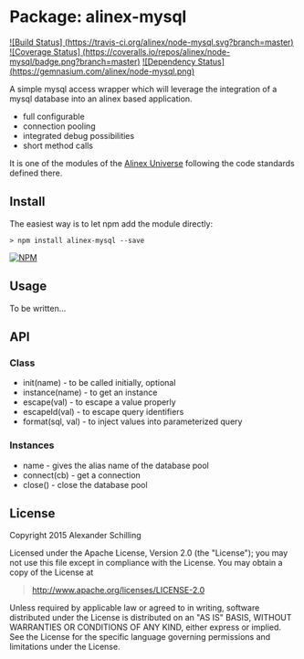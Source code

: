 Package: alinex-mysql
=================================================

[![Build Status] (https://travis-ci.org/alinex/node-mysql.svg?branch=master)](https://travis-ci.org/alinex/node-mysql)
[![Coverage Status] (https://coveralls.io/repos/alinex/node-mysql/badge.png?branch=master)](https://coveralls.io/r/alinex/node-mysql?branch=master)
[![Dependency Status] (https://gemnasium.com/alinex/node-mysql.png)](https://gemnasium.com/alinex/node-mysql)

A simple mysql access wrapper which will leverage the integration of a mysql
database into an alinex based application.

- full configurable
- connection pooling
- integrated debug possibilities
- short method calls

It is one of the modules of the [Alinex Universe](http://alinex.github.io/node-alinex)
following the code standards defined there.


Install
-------------------------------------------------

The easiest way is to let npm add the module directly:

    > npm install alinex-mysql --save

[![NPM](https://nodei.co/npm/alinex-mysql.png?downloads=true&stars=true)](https://nodei.co/npm/alinex-mysql/)


Usage
-------------------------------------------------

To be written...


API
-------------------------------------------------

### Class

- init(name) - to be called initially, optional
- instance(name) - to get an instance
- escape(val) - to escape a value properly
- escapeId(val) - to escape query identifiers
- format(sql, val) - to inject values into parameterized query

### Instances

- name - gives the alias name of the database pool
- connect(cb) - get a connection
- close() - close the database pool


License
-------------------------------------------------

Copyright 2015 Alexander Schilling

Licensed under the Apache License, Version 2.0 (the "License");
you may not use this file except in compliance with the License.
You may obtain a copy of the License at

>  <http://www.apache.org/licenses/LICENSE-2.0>

Unless required by applicable law or agreed to in writing, software
distributed under the License is distributed on an "AS IS" BASIS,
WITHOUT WARRANTIES OR CONDITIONS OF ANY KIND, either express or implied.
See the License for the specific language governing permissions and
limitations under the License.
